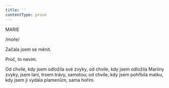 ```yaml
---
title: ''
contentType: prose
---
```


MARIE

/moře/

  

Začala jsem se měnit.

Proč, to nevím.

Od chvíle, kdy jsem odložila své zvyky, od chvíle, kdy jsem odložila Mariiny zvyky, jsem laní, trsem trávy, samotou; od chvíle, kdy jsem pohřbila matku, kdy jsem ji vydala plamenům, sama hořím.
